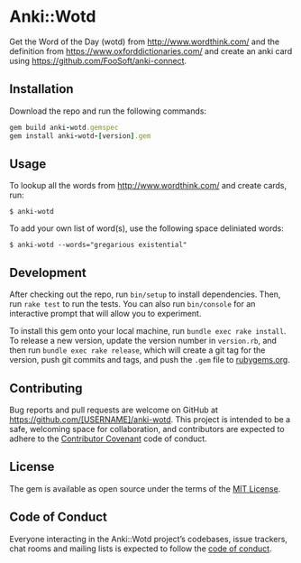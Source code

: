 # Anki::Wotd

Get the Word of the Day (wotd) from http://www.wordthink.com/ and the definition from https://www.oxforddictionaries.com/ and create an anki card using https://github.com/FooSoft/anki-connect.

## Installation

Download the repo and run the following commands:

```ruby
gem build anki-wotd.gemspec
gem install anki-wotd-[version].gem
```

## Usage

To lookup all the words from  http://www.wordthink.com/ and create cards, run:

```
$ anki-wotd
```

To add your own list of word(s), use the following space deliniated words:

```
$ anki-wotd --words="gregarious existential"
```

## Development

After checking out the repo, run `bin/setup` to install dependencies. Then, run `rake test` to run the tests. You can also run `bin/console` for an interactive prompt that will allow you to experiment.

To install this gem onto your local machine, run `bundle exec rake install`. To release a new version, update the version number in `version.rb`, and then run `bundle exec rake release`, which will create a git tag for the version, push git commits and tags, and push the `.gem` file to [rubygems.org](https://rubygems.org).

## Contributing

Bug reports and pull requests are welcome on GitHub at https://github.com/[USERNAME]/anki-wotd. This project is intended to be a safe, welcoming space for collaboration, and contributors are expected to adhere to the [Contributor Covenant](http://contributor-covenant.org) code of conduct.

## License

The gem is available as open source under the terms of the [MIT License](https://opensource.org/licenses/MIT).

## Code of Conduct

Everyone interacting in the Anki::Wotd project’s codebases, issue trackers, chat rooms and mailing lists is expected to follow the [code of conduct](https://github.com/[USERNAME]/anki-wotd/blob/master/CODE_OF_CONDUCT.md).
